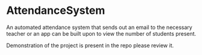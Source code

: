 # AttendanceSystem
An automated attendance system that sends out an email to the necessary teacher or an app can be built upon to view the number of students present.

Demonstration of the project is present in the repo please review it.
